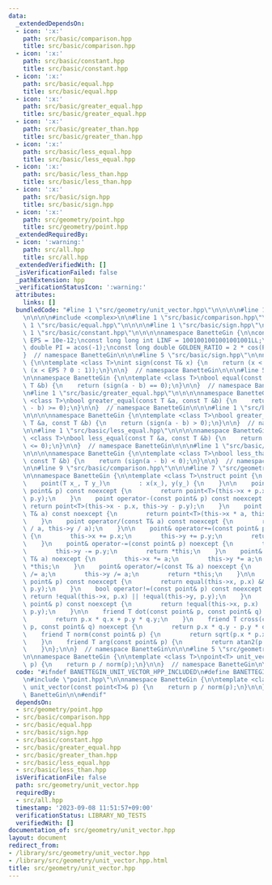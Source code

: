 ```yaml
---
data:
  _extendedDependsOn:
  - icon: ':x:'
    path: src/basic/comparison.hpp
    title: src/basic/comparison.hpp
  - icon: ':x:'
    path: src/basic/constant.hpp
    title: src/basic/constant.hpp
  - icon: ':x:'
    path: src/basic/equal.hpp
    title: src/basic/equal.hpp
  - icon: ':x:'
    path: src/basic/greater_equal.hpp
    title: src/basic/greater_equal.hpp
  - icon: ':x:'
    path: src/basic/greater_than.hpp
    title: src/basic/greater_than.hpp
  - icon: ':x:'
    path: src/basic/less_equal.hpp
    title: src/basic/less_equal.hpp
  - icon: ':x:'
    path: src/basic/less_than.hpp
    title: src/basic/less_than.hpp
  - icon: ':x:'
    path: src/basic/sign.hpp
    title: src/basic/sign.hpp
  - icon: ':x:'
    path: src/geometry/point.hpp
    title: src/geometry/point.hpp
  _extendedRequiredBy:
  - icon: ':warning:'
    path: src/all.hpp
    title: src/all.hpp
  _extendedVerifiedWith: []
  _isVerificationFailed: false
  _pathExtension: hpp
  _verificationStatusIcon: ':warning:'
  attributes:
    links: []
  bundledCode: "#line 1 \"src/geometry/unit_vector.hpp\"\n\n\n\n#line 1 \"src/geometry/point.hpp\"\
    \n\n\n\n#include <complex>\n\n#line 1 \"src/basic/comparison.hpp\"\n\n\n\n#line\
    \ 1 \"src/basic/equal.hpp\"\n\n\n\n#line 1 \"src/basic/sign.hpp\"\n\n\n\n#line\
    \ 1 \"src/basic/constant.hpp\"\n\n\n\nnamespace BanetteGin {\n\nconst long double\
    \ EPS = 10e-12;\nconst long long int LINF = 1001001001001001001LL;\nconst long\
    \ double PI = acos(-1);\nconst long double GOLDEN_RATIO = 2 * cos(PI / 5);\n\n\
    }  // namespace BanetteGin\n\n\n#line 5 \"src/basic/sign.hpp\"\n\nnamespace BanetteGin\
    \ {\n\ntemplate <class T>\nint sign(const T& x) {\n    return (x < -EPS ? -1 :\
    \ (x < EPS ? 0 : 1));\n}\n\n}  // namespace BanetteGin\n\n\n#line 5 \"src/basic/equal.hpp\"\
    \n\nnamespace BanetteGin {\n\ntemplate <class T>\nbool equal(const T &a, const\
    \ T &b) {\n    return (sign(a - b) == 0);\n}\n\n}  // namespace BanetteGin\n\n\
    \n#line 1 \"src/basic/greater_equal.hpp\"\n\n\n\nnamespace BanetteGin {\n\ntemplate\
    \ <class T>\nbool greater_equal(const T &a, const T &b) {\n    return (sign(a\
    \ - b) >= 0);\n}\n\n}  // namespace BanetteGin\n\n\n#line 1 \"src/basic/greater_than.hpp\"\
    \n\n\n\nnamespace BanetteGin {\n\ntemplate <class T>\nbool greater_than(const\
    \ T &a, const T &b) {\n    return (sign(a - b) > 0);\n}\n\n}  // namespace BanetteGin\n\
    \n\n#line 1 \"src/basic/less_equal.hpp\"\n\n\n\nnamespace BanetteGin {\n\ntemplate\
    \ <class T>\nbool less_equal(const T &a, const T &b) {\n    return (sign(a - b)\
    \ <= 0);\n}\n\n}  // namespace BanetteGin\n\n\n#line 1 \"src/basic/less_than.hpp\"\
    \n\n\n\nnamespace BanetteGin {\n\ntemplate <class T>\nbool less_than(const T &a,\
    \ const T &b) {\n    return (sign(a - b) < 0);\n}\n\n}  // namespace BanetteGin\n\
    \n\n#line 9 \"src/basic/comparison.hpp\"\n\n\n#line 7 \"src/geometry/point.hpp\"\
    \n\nnamespace BanetteGin {\n\ntemplate <class T>\nstruct point {\n    T x, y;\n\
    \    point(T x_, T y_)\n        : x(x_), y(y_) {\n    }\n\n    point operator+(const\
    \ point& p) const noexcept {\n        return point<T>(this->x + p.x, this->y +\
    \ p.y);\n    }\n    point operator-(const point& p) const noexcept {\n       \
    \ return point<T>(this->x - p.x, this->y - p.y);\n    }\n    point operator*(const\
    \ T& a) const noexcept {\n        return point<T>(this->x * a, this->y * a);\n\
    \    }\n    point operator/(const T& a) const noexcept {\n        return point<T>(this->x\
    \ / a, this->y / a);\n    }\n\n    point& operator+=(const point& p) noexcept\
    \ {\n        this->x += p.x;\n        this->y += p.y;\n        return *this;\n\
    \    }\n    point& operator-=(const point& p) noexcept {\n        this->x -= p.x;\n\
    \        this->y -= p.y;\n        return *this;\n    }\n    point& operator*=(const\
    \ T& a) noexcept {\n        this->x *= a;\n        this->y *= a;\n        return\
    \ *this;\n    }\n    point& operator/=(const T& a) noexcept {\n        this->x\
    \ /= a;\n        this->y /= a;\n        return *this;\n    }\n\n    bool operator==(const\
    \ point& p) const noexcept {\n        return equal(this->x, p.x) && equal(this->y,\
    \ p.y);\n    }\n    bool operator!=(const point& p) const noexcept {\n       \
    \ return !equal(this->x, p.x) || !equal(this->y, p.y);\n    }\n    bool operator<(const\
    \ point& p) const noexcept {\n        return !equal(this->x, p.x) || !equal(this->y,\
    \ p.y);\n    }\n\n    friend T dot(const point& p, const point& q) noexcept {\n\
    \        return p.x * q.x + p.y * q.y;\n    }\n    friend T cross(const point&\
    \ p, const point& q) noexcept {\n        return p.x * q.y - p.y * q.x;\n    }\n\
    \    friend T norm(const point& p) {\n        return sqrt(p.x * p.x + p.y * p.y);\n\
    \    }\n    friend T arg(const point& p) {\n        return atan2(p.y, p.x);\n\
    \    }\n};\n\n}  // namespace BanetteGin\n\n\n#line 5 \"src/geometry/unit_vector.hpp\"\
    \n\nnamespace BanetteGin {\n\ntemplate <class T>\npoint<T> unit_vector(const point<T>&\
    \ p) {\n    return p / norm(p);\n}\n\n}  // namespace BanetteGin\n\n\n"
  code: "#ifndef BANETTEGIN_UNIT_VECTOR_HPP_INCLUDED\n#define BANETTEGIN_UNIT_VECTOR_HPP_INCLUDED\n\
    \n#include \"point.hpp\"\n\nnamespace BanetteGin {\n\ntemplate <class T>\npoint<T>\
    \ unit_vector(const point<T>& p) {\n    return p / norm(p);\n}\n\n}  // namespace\
    \ BanetteGin\n\n#endif"
  dependsOn:
  - src/geometry/point.hpp
  - src/basic/comparison.hpp
  - src/basic/equal.hpp
  - src/basic/sign.hpp
  - src/basic/constant.hpp
  - src/basic/greater_equal.hpp
  - src/basic/greater_than.hpp
  - src/basic/less_equal.hpp
  - src/basic/less_than.hpp
  isVerificationFile: false
  path: src/geometry/unit_vector.hpp
  requiredBy:
  - src/all.hpp
  timestamp: '2023-09-08 11:51:57+09:00'
  verificationStatus: LIBRARY_NO_TESTS
  verifiedWith: []
documentation_of: src/geometry/unit_vector.hpp
layout: document
redirect_from:
- /library/src/geometry/unit_vector.hpp
- /library/src/geometry/unit_vector.hpp.html
title: src/geometry/unit_vector.hpp
---
```

